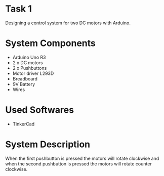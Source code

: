 # Task 1
Designing a control system for two DC motors with Arduino.
# System Components
- Arduino Uno R3
- 2 x DC motors
- 2 x Pushbuttons
- Motor driver L293D
- Breadboard
- 9V Battery
- Wires
# Used Softwares
- TinkerCad
# System Description
When the first pushbutton is pressed the motors will rotate clockwise and when the second pushbutton is pressed the motors will rotate counter clockwise.
